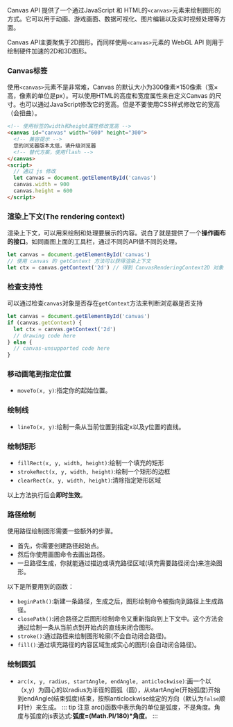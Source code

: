 Canvas API 提供了一个通过JavaScript 和 HTML的`<canvas>`元素来绘制图形的方式。它可以用于动画、游戏画面、数据可视化、图片编辑以及实时视频处理等方面。

Canvas API主要聚焦于2D图形。而同样使用`<canvas>`元素的 WebGL API 则用于绘制硬件加速的2D和3D图形。

### Canvas标签
使用`<canvas>`元素不是非常难，Canvas 的默认大小为300像素×150像素（宽×高，像素的单位是px）。可以使用HTML的高度和宽度属性来自定义Canvas 的尺寸。也可以通过JavaScript修改它的宽高。但是不要使用CSS样式修改它的宽高（会扭曲）。
```html
<!-- 使用标签的width和height属性修改宽高 -->
<canvas id="canvas" width="600" height="300">
  <!-- 兼容提示 -->
  您的浏览器版本太低，请升级浏览器
  <!-- 替代方案，使用flash -->
</canvas>
<script>
  // 通过 js 修改
  let canvas = document.getElementById('canvas')
  canvas.width = 900
  canvas.height = 600
</script>
```

### 渲染上下文(The rendering context)
渲染上下文，可以用来绘制和处理要展示的内容。说白了就是提供了一个**操作画布的接口**。如同画图上面的工具栏，通过不同的API做不同的处理。
```js
let canvas = document.getElementById('canvas')
// 使用 canvas 的 getContext 方法可以获得渲染上下文
let ctx = canvas.getContext('2d') // 得到 CanvasRenderingContext2D 对象
```

### 检查支持性
可以通过检查`canvas`对象是否存在`getContext`方法来判断浏览器是否支持
```js
let canvas = document.getElementById('canvas')
if (canvas.getContext) {
  let ctx = canvas.getContext('2d')
  // drawing code here
} else {
  // canvas-unsupported code here
}
```

### 移动画笔到指定位置
+ `moveTo(x, y)`:指定你的起始位置。

### 绘制线
+ `lineTo(x, y)`:绘制一条从当前位置到指定x以及y位置的直线。

### 绘制矩形
+ `fillRect(x, y, width, height)`:绘制一个填充的矩形
+ `strokeRect(x, y, width, height)`:绘制一个矩形的边框
+ `clearRect(x, y, width, height)`:清除指定矩形区域

以上方法执行后会**即时生效**。

### 路径绘制
使用路径绘制图形需要一些额外的步骤。
+ 首先，你需要创建路径起始点。
+ 然后你使用画图命令去画出路径。
+ 一旦路径生成，你就能通过描边或填充路径区域(填充需要路径闭合)来渲染图形。

以下是所要用到的函数：
+ `beginPath()`:新建一条路径，生成之后，图形绘制命令被指向到路径上生成路径。
+ `closePath()`:闭合路径之后图形绘制命令又重新指向到上下文中。这个方法会通过绘制一条从当前点到开始点的直线来闭合图形。
+ `stroke()`:通过路径来绘制图形轮廓(不会自动闭合路径)。
+ `fill()`:通过填充路径的内容区域生成实心的图形(会自动闭合路径)。

### 绘制圆弧
+ `arc(x, y, radius, startAngle, endAngle, anticlockwise)`:画一个以（x,y）为圆心的以radius为半径的圆弧（圆），从startAngle(开始弧度)开始到endAngle(结束弧度)结束，按照anticlockwise给定的方向（默认为`false`顺时针）来生成。
::: tip 注意
arc()函数中表示角的单位是弧度，不是角度。角度与弧度的js表达式:<b>弧度=(Math.PI/180)*角度</b>。
:::
